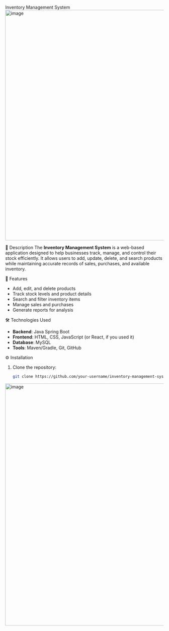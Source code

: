 Inventory Management System
<img width="1366" height="731" alt="image" src="https://github.com/user-attachments/assets/ac3048fd-9bb1-42d0-9be9-a24774b9c9b5" />

📌 Description
The **Inventory Management System** is a web-based application designed to help businesses track, manage, and control their stock efficiently. It allows users to add, update, delete, and search products while maintaining accurate records of sales, purchases, and available inventory.

🚀 Features
- Add, edit, and delete products  
- Track stock levels and product details  
- Search and filter inventory items  
- Manage sales and purchases  
- Generate reports for analysis  

 🛠️ Technologies Used
- **Backend**: Java Spring Boot  
- **Frontend**: HTML, CSS, JavaScript (or React, if you used it)  
- **Database**: MySQL  
- **Tools**: Maven/Gradle, Git, GitHub  

⚙️ Installation
1. Clone the repository:
   ```bash
   git clone https://github.com/your-username/inventory-management-system.git
<img width="1366" height="768" alt="image" src="https://github.com/user-attachments/assets/7c2bfd4f-4373-462c-8f83-f6bc32e87eb7" />
